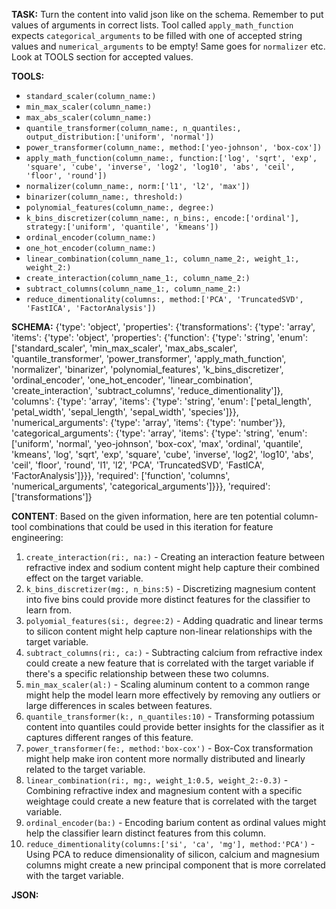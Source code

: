 **TASK:**
Turn the content into valid json like on the schema.
Remember to put values of arguments in correct lists.
Tool called `apply_math_function` expects `categorical_arguments` to be filled with one of accepted string values and `numerical_arguments` to be empty! Same goes for `normalizer` etc. Look at TOOLS section for accepted values.

**TOOLS:**
- `standard_scaler(column_name:)`
- `min_max_scaler(column_name:)`
- `max_abs_scaler(column_name:)`
- `quantile_transformer(column_name:, n_quantiles:, output_distribution:['uniform', 'normal'])`
- `power_transformer(column_name:, method:['yeo-johnson', 'box-cox'])`
- `apply_math_function(column_name:, function:['log', 'sqrt', 'exp', 'square', 'cube', 'inverse', 'log2', 'log10', 'abs', 'ceil', 'floor', 'round'])`
- `normalizer(column_name:, norm:['l1', 'l2', 'max'])`
- `binarizer(column_name:, threshold:)`
- `polynomial_features(column_name:, degree:)`
- `k_bins_discretizer(column_name:, n_bins:, encode:['ordinal'], strategy:['uniform', 'quantile', 'kmeans'])`
- `ordinal_encoder(column_name:)`
- `one_hot_encoder(column_name:)`
- `linear_combination(column_name_1:, column_name_2:, weight_1:, weight_2:)`
- `create_interaction(column_name_1:, column_name_2:)`
- `subtract_columns(column_name_1:, column_name_2:)`
- `reduce_dimentionality(columns:, method:['PCA', 'TruncatedSVD', 'FastICA', 'FactorAnalysis'])`

**SCHEMA:**
{'type': 'object', 'properties': {'transformations': {'type': 'array', 'items': {'type': 'object', 'properties': {'function': {'type': 'string', 'enum': ['standard_scaler', 'min_max_scaler', 'max_abs_scaler', 'quantile_transformer', 'power_transformer', 'apply_math_function', 'normalizer', 'binarizer', 'polynomial_features', 'k_bins_discretizer', 'ordinal_encoder', 'one_hot_encoder', 'linear_combination', 'create_interaction', 'subtract_columns', 'reduce_dimentionality']}, 'columns': {'type': 'array', 'items': {'type': 'string', 'enum': ['petal_length', 'petal_width', 'sepal_length', 'sepal_width', 'species']}}, 'numerical_arguments': {'type': 'array', 'items': {'type': 'number'}}, 'categorical_arguments': {'type': 'array', 'items': {'type': 'string', 'enum': ['uniform', 'normal', 'yeo-johnson', 'box-cox', 'max', 'ordinal', 'quantile', 'kmeans', 'log', 'sqrt', 'exp', 'square', 'cube', 'inverse', 'log2', 'log10', 'abs', 'ceil', 'floor', 'round', 'l1', 'l2', 'PCA', 'TruncatedSVD', 'FastICA', 'FactorAnalysis']}}}, 'required': ['function', 'columns', 'numerical_arguments', 'categorical_arguments']}}}, 'required': ['transformations']}

**CONTENT**:
 Based on the given information, here are ten potential column-tool combinations that could be used in this iteration for feature engineering:

1. `create_interaction(ri:, na:)` - Creating an interaction feature between refractive index and sodium content might help capture their combined effect on the target variable.
2. `k_bins_discretizer(mg:, n_bins:5)` - Discretizing magnesium content into five bins could provide more distinct features for the classifier to learn from.
3. `polyomial_features(si:, degree:2)` - Adding quadratic and linear terms to silicon content might help capture non-linear relationships with the target variable.
4. `subtract_columns(ri:, ca:)` - Subtracting calcium from refractive index could create a new feature that is correlated with the target variable if there's a specific relationship between these two columns.
5. `min_max_scaler(al:)` - Scaling aluminum content to a common range might help the model learn more effectively by removing any outliers or large differences in scales between features.
6. `quantile_transformer(k:, n_quantiles:10)` - Transforming potassium content into quantiles could provide better insights for the classifier as it captures different ranges of this feature.
7. `power_transformer(fe:, method:'box-cox')` - Box-Cox transformation might help make iron content more normally distributed and linearly related to the target variable.
8. `linear_combination(ri:, mg:, weight_1:0.5, weight_2:-0.3)` - Combining refractive index and magnesium content with a specific weightage could create a new feature that is correlated with the target variable.
9. `ordinal_encoder(ba:)` - Encoding barium content as ordinal values might help the classifier learn distinct features from this column.
10. `reduce_dimentionality(columns:['si', 'ca', 'mg'], method:'PCA')` - Using PCA to reduce dimensionality of silicon, calcium and magnesium columns might create a new principal component that is more correlated with the target variable.

**JSON:**
